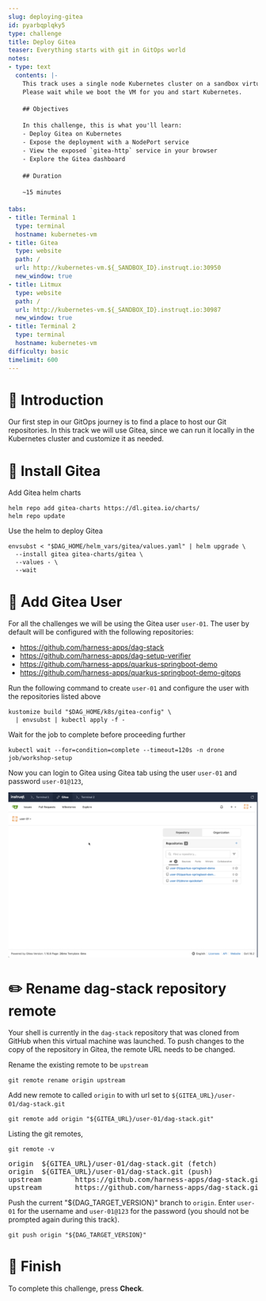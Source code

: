 ```yaml
---
slug: deploying-gitea
id: pyarbqplqky5
type: challenge
title: Deploy Gitea
teaser: Everything starts with git in GitOps world
notes:
- type: text
  contents: |-
    This track uses a single node Kubernetes cluster on a sandbox virtual machine.
    Please wait while we boot the VM for you and start Kubernetes.

    ## Objectives

    In this challenge, this is what you'll learn:
    - Deploy Gitea on Kubernetes
    - Expose the deployment with a NodePort service
    - View the exposed `gitea-http` service in your browser
    - Explore the Gitea dashboard

    ## Duration

    ~15 minutes
    
tabs:
- title: Terminal 1
  type: terminal
  hostname: kubernetes-vm
- title: Gitea
  type: website
  path: /
  url: http://kubernetes-vm.${_SANDBOX_ID}.instruqt.io:30950
  new_window: true
- title: Litmux
  type: website
  path: /
  url: http://kubernetes-vm.${_SANDBOX_ID}.instruqt.io:30987
  new_window: true
- title: Terminal 2
  type: terminal
  hostname: kubernetes-vm
difficulty: basic
timelimit: 600
---
```


👋 Introduction
===============

Our first step in our GitOps journey is to find a place to host our Git repositories. In this track we will use Gitea, since we can run it locally in the Kubernetes cluster and customize it as needed.

🔧 Install Gitea
================

Add Gitea helm charts

```shell
helm repo add gitea-charts https://dl.gitea.io/charts/
helm repo update
```

Use the helm to deploy Gitea

```shell
envsubst < "$DAG_HOME/helm_vars/gitea/values.yaml" | helm upgrade \
  --install gitea gitea-charts/gitea \
  --values - \
  --wait
```

👤 Add Gitea User
=================

For all the challenges we will be using the Gitea user `user-01`. The user by default will be configured with the following repositories:

- <https://github.com/harness-apps/dag-stack>
- <https://github.com/harness-apps/dag-setup-verifier>
- <https://github.com/harness-apps/quarkus-springboot-demo>
- <https://github.com/harness-apps/quarkus-springboot-demo-gitops>

Run the following command to create `user-01` and configure the user with the repositories listed above

```shell
kustomize build "$DAG_HOME/k8s/gitea-config" \
  | envsubst | kubectl apply -f -
```

Wait for the job to complete before proceeding further

```shell
kubectl wait --for=condition=complete --timeout=120s -n drone job/workshop-setup
```

Now you can login to Gitea using Gitea tab using the user `user-01` and password `user-01@123`,

![Gitea Dashboard](../assets/gitea-user-dashboard.png)

✏️ Rename dag-stack repository remote
===========================

Your shell is currently in the `dag-stack` repository that was cloned from GitHub when this virtual machine was launched. To push changes to the copy of the repository in Gitea, the remote URL needs to be changed.

Rename the existing remote to be `upstream`

```shell
git remote rename origin upstream
```

Add new remote to called `origin` to with url set to `${GITEA_URL}/user-01/dag-stack.git`

```shell
git remote add origin "${GITEA_URL}/user-01/dag-stack.git"
```

Listing the git remotes,

```shell
git remote -v
```

<pre>origin  ${GITEA_URL}/user-01/dag-stack.git (fetch)
origin  ${GITEA_URL}/user-01/dag-stack.git (push)
upstream        https://github.com/harness-apps/dag-stack.git (fetch)
upstream        https://github.com/harness-apps/dag-stack.git (push)
</pre>

Push the current "${DAG_TARGET_VERSION}" branch to `origin`. Enter `user-01` for the username and `user-01@123` for the password (you should not be prompted again during this track).

```shell
git push origin "${DAG_TARGET_VERSION}"
```

🏁 Finish
=========

To complete this challenge, press **Check**.
